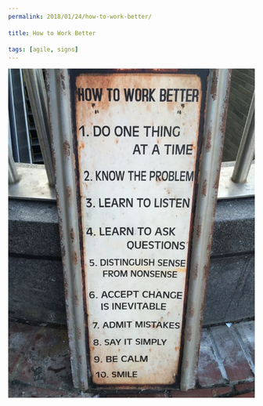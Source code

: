 ```yaml
---
permalink: 2018/01/24/how-to-work-better/

title: How to Work Better

tags: [agile, signs]
---
```


![sign](/img/posts/how-to-work-better/how-to-work-better.webp)
